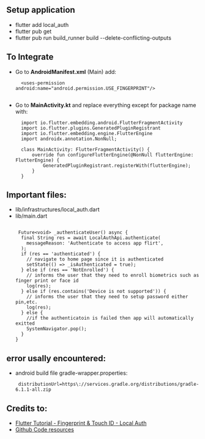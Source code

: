 ## Setup application
- flutter add local_auth
- flutter pub get
- flutter pub run build_runner build --delete-conflicting-outputs

## To Integrate
- Go to **AndroidManifest.xml** (Main) add:
  ```
    <uses-permission android:name="android.permission.USE_FINGERPRINT"/>
 
  ```
- Go to **MainActivity.kt** and replace everything except for package name with:
  ```
    import io.flutter.embedding.android.FlutterFragmentActivity
    import io.flutter.plugins.GeneratedPluginRegistrant
    import io.flutter.embedding.engine.FlutterEngine
    import androidx.annotation.NonNull;

    class MainActivity: FlutterFragmentActivity() {
        override fun configureFlutterEngine(@NonNull flutterEngine: FlutterEngine) {
            GeneratedPluginRegistrant.registerWith(flutterEngine);
        }
    }

  ```
## Important files:

- lib/infrastructures/local_auth.dart
- lib/main.dart
  ```

   Future<void> _authenticateUser() async {
    final String res = await LocalAuthApi.authenticate(
      messageReason: 'Authenticate to access app flirt',
    );
    if (res == 'authenticated') {
      // navigate to home page since it is authenticated
      setState(() => _isAuthenticated = true);
    } else if (res == 'NotEnrolled') {
      // informs the user that they need to enroll biometrics such as finger print or face id
      log(res);
    } else if (res.contains('Device is not supported')) {
      // informs the user that they need to setup password either pin,etc.
      log(res);
    } else {
      //if the authenticatoin is failed then app will automatically exitted
      SystemNavigator.pop();
    }
  }

  ```

## error usally encountered: 

- android build file gradle-wrapper.properties:
  ```
   distributionUrl=https\://services.gradle.org/distributions/gradle-6.1.1-all.zip

  ```
## Credits to: 
- [Flutter Tutorial - Fingerprint & Touch ID - Local Auth](https://www.youtube.com/watch?v=qTuVurGvdbM)
- [Github Code resources](https://github.com/JohannesMilke/fingerprint_auth_example)